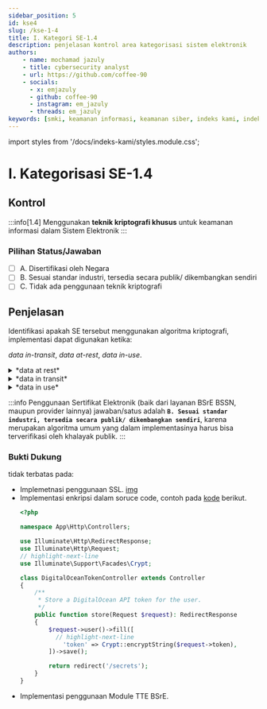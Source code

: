 ```yaml
---
sidebar_position: 5
id: kse4
slug: /kse-1-4
title: I. Kategori SE-1.4
description: penjelasan kontrol area kategorisasi sistem elektronik
authors: 
    - name: mochamad jazuly
    - title: cybersecurity analyst
    - url: https://github.com/coffee-90
    - socials:
      - x: emjazuly
      - github: coffee-90
      - instagram: em_jazuly
      - threads: em_jazuly
keywords: [smki, keamanan informasi, keamanan siber, indeks kami, indeks keamanan informasi, ikami, bssn, indeks kami 5.0, indeks kami 4.2, ISMS, SNI, ISO 27001 2022, kategorisasi sistem elektronik, kategorisasi se]
---
```


import styles from '/docs/indeks-kami/styles.module.css';

# I. Kategorisasi SE-1.4

## Kontrol

:::info[1.4]
Menggunakan **teknik kriptografi khusus** untuk keamanan informasi dalam Sistem Elektronik
:::

### Pilihan Status/Jawaban

- [ ] A. Disertifikasi oleh Negara 
- [ ] B. Sesuai standar industri, tersedia secara publik/ dikembangkan sendiri 
- [ ] C. Tidak ada penggunaan teknik kriptografi

## Penjelasan

Identifikasi apakah SE tersebut menggunakan algoritma kriptografi, implementasi dapat digunakan ketika:


*data in-transit*, *data at-rest*, *data in-use*.
<details>
<summary>*data at rest*</summary>

merupakan  data yang tidak aktif berpindah di antara perangkat atau jaringan dan juga tidak sedang digunakan. Data ini biasanya disimpan di hard drive, komputer pribadi, atau basis data. Contoh implementasi pengamanan:
- penggunaan [Sandi Data - BSSN](https://www.bssn.go.id/sandi-data/) pada database.
- penggunaan enkripsi simetrik maupun asimetrik pada dokumen.
- dsb.
</details>

<details>
<summary>*data in transit*</summary>

merupakan informasi yang berpindah dari satu titik ke titik lain yang meliputi email, pesan instan, alat kolaboratif, atau saluran komunikasi lainnya. Karena sifatnya yang ditransmisikan, jenis data ini rentan terhadap serangan penyadapan, yang merupakan cara paling umum untuk mencuri data.

Hal ini menjadikan data yang sedang bergerak sebagai salah satu jenis data yang paling rentan yang harus dilindungi oleh algoritme enkripsi yang paling canggih.
Contoh implementasi pengamanan:
- penggunaan SSL/TLS.
- dsb.
</details>

<details>
<summary>*data in use*</summary>

merupakan data yang secara aktif diakses dan diproses oleh pengguna atau perangkat lunak lain. Data paling rentan pada tahap ini, baik saat dibaca, diproses, atau diperbarui, karena data tersebut langsung tersedia bagi seseorang, membuatnya terpapar pada serangan atau kesalahan manusia, yang semuanya dapat memiliki implikasi serius. Contoh implementasi pengamanan:
- penggunaan [sertifikat elektronik - BSrE](https://bsre.bssn.go.id/).
- mengaktifkan modul/ fitur enkripsi pada framework yang digunakan, misalkan pada [Laravel](https://laravel.com/docs/12.x/encryption).
</details>


:::info
Penggunaan Sertifikat Elektronik (baik dari layanan BSrE BSSN, maupun provider lainnya) jawaban/satus adalah **`B. Sesuai standar industri, tersedia secara publik/ dikembangkan sendiri`**, karena  merupakan algoritma umum yang dalam implementasinya harus bisa terverifikasi oleh khalayak publik.
:::

<!-- :::info
Sampai saat ini algoritma yang sudah tesertifikasi oleh Negara yaitu SPAM KODOK (produk dari Lembaga Sandi Negara yang saat ini berubah menjadi Badan Siber dan Sandi Negara) yang diimplementasikan pada aplikasi LPSE.
::: -->

### Bukti Dukung
tidak terbatas pada:
- Implemetnasi penggunaan SSL.
  [img](./files/1.4-ssl.png#center)
- Implementasi enkripsi dalam soruce code, contoh pada [kode](https://laravel.com/docs/12.x/encryption) berikut.
  ```php
  <?php

  namespace App\Http\Controllers;

  use Illuminate\Http\RedirectResponse;
  use Illuminate\Http\Request;
  // highlight-next-line
  use Illuminate\Support\Facades\Crypt;

  class DigitalOceanTokenController extends Controller
  {
      /**
       * Store a DigitalOcean API token for the user.
       */
      public function store(Request $request): RedirectResponse
      {
          $request->user()->fill([
            // highlight-next-line
              'token' => Crypt::encryptString($request->token),
          ])->save();

          return redirect('/secrets');
      }
  }
  ```
- Implementasi penggunaan Module TTE BSrE.
